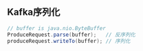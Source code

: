 Kafka序列化
---

```java
// buffer is java.nio.ByteBuffer
ProduceRequest.parse(buffer);   // 反序列化
produceRequest.writeTo(buffer); // 序列化
```
